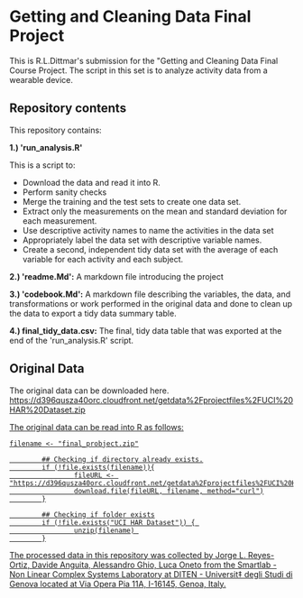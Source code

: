 # Getting and Cleaning Data Final Project

This is R.L.Dittmar's submission for the "Getting and Cleaning Data Final Course Project. The script in this set is to analyze activity data from a wearable device.

## Repository contents

This repository contains:

**1.) 'run_analysis.R'** 

This is a script to:
- Download the data and read it into R.
- Perform sanity checks
- Merge the training and the test sets to create one data set.
- Extract only the measurements on the mean and standard deviation for each measurement. 
- Use descriptive activity names to name the activities in the data set
- Appropriately label the data set with descriptive variable names. 
- Create a second, independent tidy data set with the average of each variable for each activity and each subject.

**2.) 'readme.Md':** A markdown file introducing the project

**3.) 'codebook.Md':** A markdown file describing the variables, the data, and transformations or work performed in the original data and done to clean up the data to export a tidy data summary table.

**4.) final_tidy_data.csv:** The final, tidy data table that was exported at the end of the 'run_analysis.R' script.

## Original Data
The original data can be downloaded here.  <u>https://d396qusza40orc.cloudfront.net/getdata%2Fprojectfiles%2FUCI%20HAR%20Dataset.zip 

The original data can be read into R as follows:

```
filename <- "final_probject.zip"

        ## Checking if directory already exists.
        if (!file.exists(filename)){
                fileURL <- "https://d396qusza40orc.cloudfront.net/getdata%2Fprojectfiles%2FUCI%20HAR%20Dataset.zip"
                download.file(fileURL, filename, method="curl")
        }

        ## Checking if folder exists
        if (!file.exists("UCI HAR Dataset")) { 
                unzip(filename) 
        }
```

The processed data in this repository was collected by Jorge L. Reyes-Ortiz, Davide Anguita, Alessandro Ghio, Luca Oneto from the Smartlab - Non Linear Complex Systems Laboratory at DITEN - Universit‡ degli Studi di Genova located at Via Opera Pia 11A, I-16145, Genoa, Italy.

